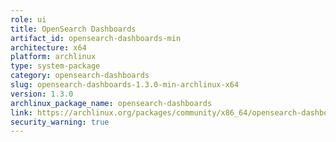 ```yaml
---
role: ui
title: OpenSearch Dashboards
artifact_id: opensearch-dashboards-min
architecture: x64
platform: archlinux
type: system-package
category: opensearch-dashboards
slug: opensearch-dashboards-1.3.0-min-archlinux-x64
version: 1.3.0
archlinux_package_name: opensearch-dashboards
link: https://archlinux.org/packages/community/x86_64/opensearch-dashboards/
security_warning: true
---
```

